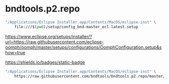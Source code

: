 # bndtools.p2.repo

```bash
"/Applications/Eclipse Installer.app/Contents/MacOS/eclipse-inst" \
    file:///$(pwd)/setup/config_bnd-master_ecl-latest.setup
```

https://www.eclipse.org/setups/installer/?url=https://raw.githubusercontent.com/eclipse-oomph/oomph/master/setups/configurations/OomphConfiguration.setup&show=true

https://shields.io/badges/static-badge


```bash
"/Applications/Eclipse Installer.app/Contents/MacOS/eclipse-inst" \
    https://raw.githubusercontent.com/bndtools/bndtools.p2.repo/master/setup/config_bnd-master_ecl-latest.setup
```
